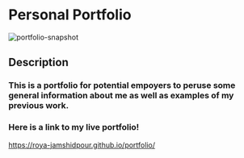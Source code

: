 # Personal Portfolio

<img src= "https://res.cloudinary.com/dcm18vy74/image/upload/v1650149677/Screen_Shot_2022-04-16_at_5.53.56_PM_d4r0ep.png" alt="portfolio-snapshot">



## Description
### This is a portfolio for potential empoyers to peruse some general information about me as well as examples of my previous work. 

### Here is a link to my live portfolio! 
<a href="https://roya-jamshidpour.github.io/portfolio/">https://roya-jamshidpour.github.io/portfolio/